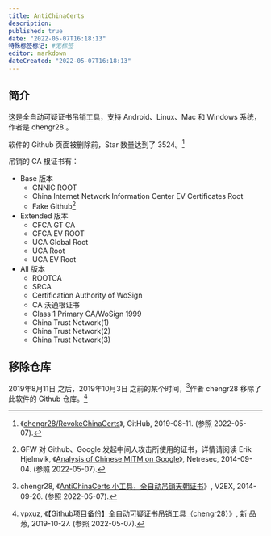 ```yaml
---
title: AntiChinaCerts
description:
published: true
date: "2022-05-07T16:18:13"
特殊标签标记: #无标签
editor: markdown
dateCreated: "2022-05-07T16:18:13"
---
```


## 简介

这是全自动可疑证书吊销工具，支持 Android、Linux、Mac 和 Windows 系统，作者是 chengr28 。

软件的 Github 页面被删除前，Star 数量达到了 3524。[^gr]

[^gr]: 《[chengr28/RevokeChinaCerts](https://web.archive.org/web/20190811025104/https://github.com/chengr28/RevokeChinaCerts)》, GitHub, 2019-08-11. (参照 2022-05-07).

吊销的 CA 根证书有：

+   Base 版本
    +   CNNIC ROOT
    +   China Internet Network Information Center EV Certificates Root
    +   Fake Github[^gh_mitm]
+   Extended 版本
    +   CFCA GT CA
    +   CFCA EV ROOT
    +   UCA Global Root
    +   UCA Root
    +   UCA EV Root
+   All 版本
    +   ROOTCA
    +   SRCA
    +   Certification Authority of WoSign
    +   CA 沃通根证书
    +   Class 1 Primary CA/WoSign 1999
    +   China Trust Network(1)
    +   China Trust Network(2)
    +   China Trust Network(3) 

[^gh_mitm]: GFW 对 Github、Google 发起中间人攻击所使用的证书，详情请阅读 Erik Hjelmvik, 《[Analysis of Chinese MITM on Google](https://web.archive.org/web/20220416003810/https://www.netresec.com/?page=Blog&month=2014-09&post=Analysis-of-Chinese-MITM-on-Google)》, Netresec, 2014-09-04. (参照 2022-05-07).

## 移除仓库

2019年8月11日 之后，2019年10月3日 之前的某个时间，[^135921]作者 chengr28 移除了此软件的 Github 仓库。[^7130]

[^135921]: chengr28, 《[AntiChinaCerts 小工具，全自动吊销天朝证书](https://web.archive.org/web/20220507082619/https://www.v2ex.com/t/135921)》, V2EX, 2014-09-26. (参照 2022-05-07).

[^7130]: vpxuz, 《[【Github项目备份】全自动可疑证书吊销工具（chengr28）](https://pincong.rocks/article/7130)》, 新·品葱, 2019-10-27. (参照 2022-05-07).
